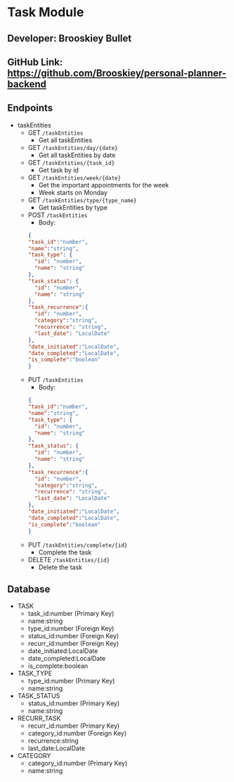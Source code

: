 # Task Module

## Developer: Brooskiey Bullet

## GitHub Link: https://github.com/Brooskiey/personal-planner-backend

## Endpoints
- taskEntities
    - GET `/taskEntities`
        - Get all taskEntities
    - GET `/taskEntities/day/{date}`
        - Get all taskEntities by date
    - GET `/taskEntities/{task_id}`
        - Get task by id
    - GET `/taskEntities/week/{date}`
        - Get the important appointments for the week
        - Week starts on Monday
    - GET `/taskEntities/type/{type_name}`
        - Get taskEntities by type
    - POST `/taskEntities`
        - Body:
      ```json
      { 
      "task_id":"number",
      "name":"string",
      "task_type": {
        "id": "number",
        "name": "string"
      },
      "task_status": {
        "id": "number",
        "name": "string"
      },
      "task_recurrence":{ 
        "id": "number",
        "category":"string",
        "recurrence": "string",
        "last_date": "LocalDate"
      },
      "date_initiated":"LocalDate",
      "date_completed":"LocalDate",
      "is_complete":"boolean"
      }
      ```
    - PUT `/taskEntities`
        - Body:
      ```json
      { 
      "task_id":"number",
      "name":"string",
      "task_type": {
        "id": "number",
        "name": "string"
      },
      "task_status": {
        "id": "number",
        "name": "string"
      },
      "task_recurrence":{ 
        "id": "number",
        "category":"string",
        "recurrence": "string",
        "last_date": "LocalDate"
      },
      "date_initiated":"LocalDate",
      "date_completed":"LocalDate",
      "is_complete":"boolean"
      }
      ```
    - PUT `/taskEntities/complete/{id}`
        - Complete the task
    - DELETE `/taskEntities/{id}`
        - Delete the task

## Database
- TASK
  - task_id:number (Primary Key)
  - name:string
  - type_id:number (Foreign Key)
  - status_id:number (Foreign Key)
  - recurr_id:number (Foreign Key)
  - date_initiated:LocalDate
  - date_completed:LocalDate
  - is_complete:boolean
- TASK_TYPE
  - type_id:number (Primary Key)
  - name:string
- TASK_STATUS
  - status_id:number (Primary Key)
  - name:string
- RECURR_TASK
  - recurr_id:number (Primary Key)
  - category_id:number (Foreign Key)
  - recurrence:string
  - last_date:LocalDate
- CATEGORY
  - category_id:number (Primary Key)
  - name:string
